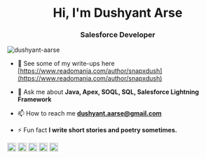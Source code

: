 <h1 align="center">Hi, I'm Dushyant Arse</h1>
<h3 align="center">Salesforce Developer</h3>

<p align="left"> <img src="https://komarev.com/ghpvc/?username=dushyant-aarse" alt="dushyant-aarse" /> </p>

- 💬 See some of my write-ups here [https://www.readomania.com/author/snapxdush](https://www.readomania.com/author/snapxdush)

- 💬 Ask me about **Java, Apex, SOQL, SQL, Salesforce Lightning Framework**

- 📫 How to reach me **dushyant.aarse@gmail.com**

- ⚡ Fun fact **I write short stories and poetry sometimes.**

<a href="https://linkedin.com/in/official-dushyant-arse" target="blank"><img align="center" src="https://cdn.jsdelivr.net/npm/simple-icons@3.0.1/icons/linkedin.svg" alt="official-dushyant-arse" height="20" width="20" /></a>
<a href="https://twitter.com/dushyant_arse" target="blank"><img align="center" src="https://cdn.jsdelivr.net/npm/simple-icons@3.0.1/icons/twitter.svg" alt="dushyant_arse" height="20" width="20" /></a>
<a href="https://www.facebook.com/official.Dushyant.Arse/" target="blank"><img align="center" src="https://cdn.jsdelivr.net/npm/simple-icons@3.0.1/icons/facebook.svg" alt="official.dushyant.arse" height="20" width="20" /></a>
<a href="https://instagram.com/the.anonymous.soul.24" target="blank"><img align="center" src="https://cdn.jsdelivr.net/npm/simple-icons@3.0.1/icons/instagram.svg" alt="the.anonymous.soul.24" height="20" width="20" /></a>
<a href="https://medium.com/@dushyant.aarse" target="blank"><img align="center" src="https://cdn.jsdelivr.net/npm/simple-icons@3.0.1/icons/medium.svg" alt="@dushyant.aarse" height="20" width="20" /></a>
</p>
